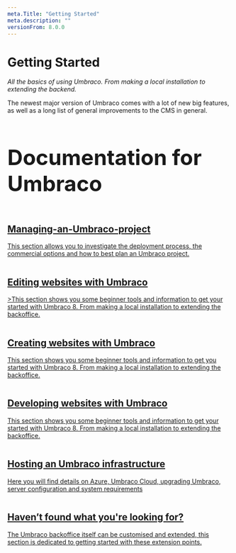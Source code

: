```yaml
---
meta.Title: "Getting Started" 
meta.description: ""
versionFrom: 8.0.0
---
```


# Getting Started
*All the basics of using Umbraco. From making a local installation to extending the backend.*

The newest major version of Umbraco comes with a lot of new big features, as well as a long list of general improvements to the CMS in general.


<div class="docs-overview">
<div class="row">
    <div class="col-xs-12">
        <h1 class="text-center" style="font-size:3rem">Documentation for Umbraco</h1>
    </div>
</div>
<div class="row">
    <div class="col-sm-6">
        <a href="/Getting-Started/Managing-an-Umbraco-project/index.md" class="docs-section">
            <img src="images/calendar_marked.png" alt="">
            <h2>Managing-an-Umbraco-project</h2>
            <p>This section allows you to investigate the deployment process, the commercial options and how to best plan an Umbraco project.</p>
        </a>
    </div>
    <div class="col-sm-6">
        <a href="/Getting-Started/Editing-the-Umbraco-Backoffice/index.md" class="docs-section">
        <img src="images/editor.png" alt="">
            <h2>Editing websites with Umbraco</h2>
            <p>>This section shows you some beginner tools and information to get your started with Umbraco 8. From making a local installation to extending the backoffice.</p>
        </a>
    </div>
</div>
<div class="row">
    <div class="col-sm-6">
        <a href="/Getting-Started/Creating-websites-with-Umbraco/index.md" class="docs-section">
        <img src="images/tree.png" alt="">
            <h2>Creating websites with Umbraco</h2>
            <p>This section shows you some beginner tools and information to get you started with Umbraco 8. From making a local installation to extending the backoffice.</p>
        </a>
    </div>
    <div class="col-sm-6">
        <a href="/Getting-Started/Developing-websites-withUmbraco/index.md" class="docs-section">
            <img src="images/code.png" alt="">
            <h2>Developing websites with Umbraco</h2>
            <p>This section shows you some beginner tools and information to get your started with Umbraco 8. From making a local installation to extending the backoffice.</p>
        </a>
    </div>
</div>
<div class="row">
    <div class="col-sm-6">
        <a href="/Getting-Started/Hosting-an-Umbraco-infrastructure/index.md" class="docs-section">
            <img src="images/globe.png" alt="">
            <h2>Hosting an Umbraco infrastructure</h2>
            <p>Here you will find details on Azure, Umbraco Cloud, upgrading Umbraco, server configuration and system requirements</p>
        </a>
    </div>
    <div class="col-sm-6">
        <a href="/Getting-Started/Where-can-I-get-help/index.md" class="docs-section">
        <img src="images/support.png" alt="">
            <h2>Haven’t found what you're looking for?</h2>
            <p>The Umbraco backoffice itself can be customised and extended, this section is dedicated to getting started with these extension points.</p>
        </a>
    </div>

</div>
</div>
</br>


